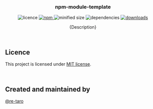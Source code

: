 <h3 align="center">
  npm-module-template
</h3>

<p align="center">
  <img src="https://img.shields.io/npm/l/@re-taro/npm-module-template" alt="licence">
  <a href="https://www.npmjs.com/package/@re-taro/npm-module-template" target="_blank">
    <img src="https://img.shields.io/npm/v/@re-taro/npm-module-template.svg" alt="npm">
  </a>
  <img src="https://img.shields.io/bundlephobia/min/@re-taro/npm-module-template" alt="minified size">
  <img src="https://img.shields.io/david/re-taro/npm-module-template" alt="dependencies">
  <a href="https://www.npmjs.com/package/@re-taro/npm-module-template">
    <img src="https://img.shields.io/npm/dt/@re-taro/npm-module-template" alt="downloads">
  </a>
</p>

<p align="center">
  {Description}
</p>

&nbsp;

## Licence
This project is licensed under [MIT license](https://opensource.org/licenses/MIT).

&nbsp;

## Created and maintained by

[@re-taro](https://github.com/re-taro)
